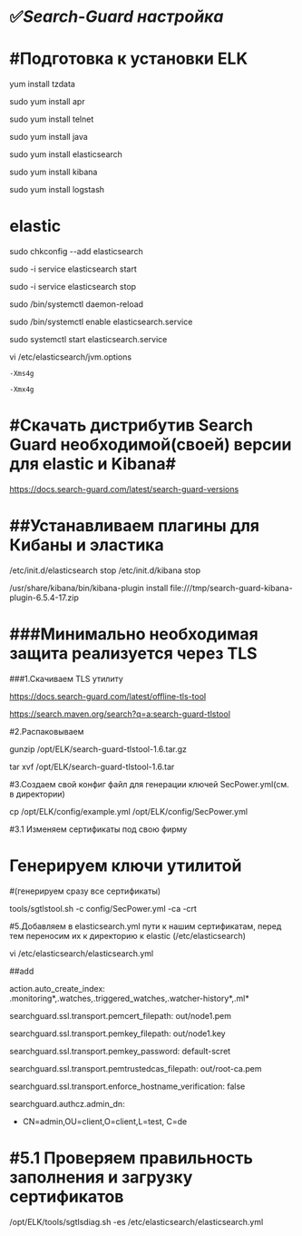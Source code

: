 :white_check_mark:***Search-Guard настройка***
=====================

#Подготовка к установки ELK
=====================
yum install tzdata

sudo yum install apr

sudo yum install telnet

sudo yum install java

sudo yum install elasticsearch

sudo yum install kibana

sudo yum install logstash



elastic
=====================
sudo chkconfig --add elasticsearch

sudo -i service elasticsearch start

sudo -i service elasticsearch stop

sudo /bin/systemctl daemon-reload

sudo /bin/systemctl enable elasticsearch.service

sudo systemctl start elasticsearch.service

vi /etc/elasticsearch/jvm.options

`-Xms4g`

`-Xmx4g`




#Скачать дистрибутив Search Guard необходимой(своей) версии для elastic и Kibana#
=====================


https://docs.search-guard.com/latest/search-guard-versions



##Устанавливаем плагины для Кибаны и эластика
=====================

/etc/init.d/elasticsearch stop
/etc/init.d/kibana stop

/usr/share/kibana/bin/kibana-plugin install file:///tmp/search-guard-kibana-plugin-6.5.4-17.zip





###Минимально необходимая защита реализуется через TLS
=====================

###1.Скачиваем TLS утилиту
 
https://docs.search-guard.com/latest/offline-tls-tool

https://search.maven.org/search?q=a:search-guard-tlstool

#2.Распаковываем

gunzip /opt/ELK/search-guard-tlstool-1.6.tar.gz

tar xvf /opt/ELK/search-guard-tlstool-1.6.tar

#3.Создаем свой конфиг файл для генерации ключей SecPower.yml(см. в директории)

cp /opt/ELK/config/example.yml /opt/ELK/config/SecPower.yml

#3.1 Изменяем сертификаты под свою фирму



Генерируем ключи утилитой 
=====================

#(генерируем сразу все сертификаты)

tools/sgtlstool.sh -c config/SecPower.yml -ca -crt 

#5.Добавляем в elasticsearch.yml пути к нашим сертификатам, перед тем переносим их к директорию к elastic (/etc/elasticsearch)

vi /etc/elasticsearch/elasticsearch.yml


##add

action.auto_create_index: .monitoring*,.watches,.triggered_watches,.watcher-history*,.ml*

searchguard.ssl.transport.pemcert_filepath: out/node1.pem

searchguard.ssl.transport.pemkey_filepath: out/node1.key

searchguard.ssl.transport.pemkey_password: default-scret

searchguard.ssl.transport.pemtrustedcas_filepath: out/root-ca.pem

searchguard.ssl.transport.enforce_hostname_verification: false

searchguard.authcz.admin_dn:

  - CN=admin,OU=client,O=client,L=test, C=de




#5.1 Проверяем правильность заполнения и загрузку сертификатов
=====================

/opt/ELK/tools/sgtlsdiag.sh -es /etc/elasticsearch/elasticsearch.yml


